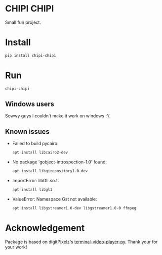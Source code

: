 # CHIPI CHIPI 
Small fun project.

# Install 
```bash
pip install chipi-chipi
```

# Run
```bash
chipi-chipi
```

## Windows users 
Sowwy guys I couldn't make it work on windows :'(

## Known issues
* Failed to build pycairo:
    ```bash
    apt install libcairo2-dev
    ```
* No package 'gobject-introspection-1.0' found:
    ```bash
    apt install libgirepository1.0-dev
    ```
* ImportError: libGL.so.1:
    ```bash
    apt install libgl1
    ```
* ValueError: Namespace Gst not available:
    ```bash
    apt install libgstreamer1.0-dev libgstreamer1.0-0 ffmpeg

    ```

# Acknowledgement
Package is based on digitPixelz's [terminal-video-player-py](https://pypi.org/project/terminal-video-player-py/). Thank your for your work!